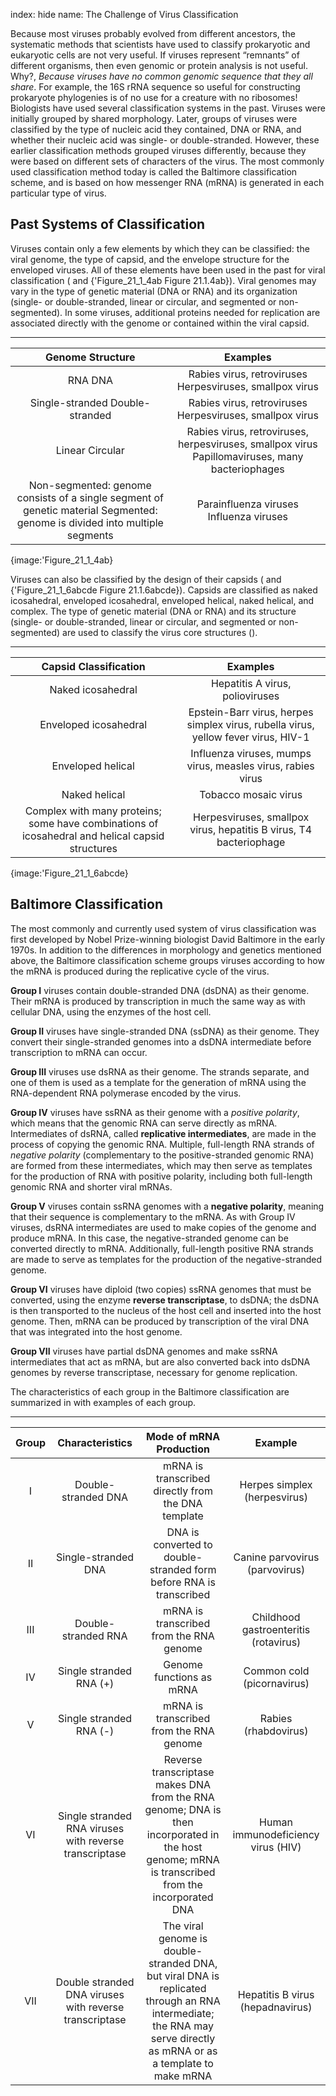 index: hide
name: The Challenge of Virus Classification

Because most viruses probably evolved from different ancestors, the systematic methods that scientists have used to classify prokaryotic and eukaryotic cells are not very useful. If viruses represent “remnants” of different organisms, then even genomic or protein analysis is not useful. Why?,  *Because viruses have no common genomic sequence that they all share*. For example, the 16S rRNA sequence so useful for constructing prokaryote phylogenies is of no use for a creature with no ribosomes! Biologists have used several classification systems in the past. Viruses were initially grouped by shared morphology. Later, groups of viruses were classified by the type of nucleic acid they contained, DNA or RNA, and whether their nucleic acid was single- or double-stranded. However, these earlier classification methods grouped viruses differently, because they were based on different sets of characters of the virus. The most commonly used classification method today is called the Baltimore classification scheme, and is based on how messenger RNA (mRNA) is generated in each particular type of virus.

## Past Systems of Classification

Viruses contain only a few elements by which they can be classified: the viral genome, the type of capsid, and the envelope structure for the enveloped viruses.  All of these elements have been used in the past for viral classification ( and {'Figure_21_1_4ab Figure 21.1.4ab}). Viral genomes may vary in the type of genetic material (DNA or RNA) and its organization (single- or double-stranded, linear or circular, and segmented or non-segmented). In some viruses, additional proteins needed for replication are associated directly with the genome or contained within the viral capsid.


****

| Genome Structure | Examples |
|:-:|:-:|
|                          RNA                             DNA                          |                          Rabies virus, retroviruses                             Herpesviruses, smallpox virus                          |
|                          Single-stranded                             Double-stranded                          |                          Rabies virus, retroviruses Herpesviruses, smallpox virus |
|                          Linear                             Circular                          |                          Rabies virus, retroviruses, herpesviruses, smallpox virus Papillomaviruses, many bacteriophages |
|                          Non-segmented: genome consists of a single segment of genetic material                             Segmented: genome is divided into multiple segments                          |                           Parainfluenza viruses                             Influenza viruses                          |
    


{image:'Figure_21_1_4ab}
        

Viruses can also be classified by the design of their capsids ( and {'Figure_21_1_6abcde Figure 21.1.6abcde}). Capsids are classified as naked icosahedral, enveloped icosahedral, enveloped helical, naked helical, and complex. The type of genetic material (DNA or RNA) and its structure (single- or double-stranded, linear or circular, and segmented or non-segmented) are used to classify the virus core structures ().


****

| Capsid Classification | Examples |
|:-:|:-:|
| Naked icosahedral | Hepatitis A virus, polioviruses  |
| Enveloped icosahedral | Epstein-Barr virus, herpes simplex virus, rubella virus, yellow fever virus, HIV-1 |
| Enveloped helical | Influenza viruses, mumps virus, measles virus, rabies virus |
| Naked helical | Tobacco mosaic virus |
| Complex with many proteins; some have combinations of icosahedral and helical capsid structures | Herpesviruses, smallpox virus, hepatitis B virus, T4 bacteriophage |
    


{image:'Figure_21_1_6abcde}
        

## Baltimore Classification

The most commonly and currently used system of virus classification was first developed by Nobel Prize-winning biologist David Baltimore in the early 1970s. In addition to the differences in morphology and genetics mentioned above, the Baltimore classification scheme groups viruses according to how the mRNA is produced during the replicative cycle of the virus.

 **Group I** viruses contain double-stranded DNA (dsDNA) as their genome. Their mRNA is produced by transcription in much the same way as with cellular DNA, using the enzymes of the host cell.

 **Group II** viruses have single-stranded DNA (ssDNA) as their genome. They convert their single-stranded genomes into a dsDNA intermediate before transcription to mRNA can occur.

 **Group III** viruses use dsRNA as their genome. The strands separate, and one of them is used as a template for the generation of mRNA using the RNA-dependent RNA polymerase encoded by the virus.

 **Group IV** viruses have ssRNA as their genome with a  *positive polarity*, which means that the genomic RNA can serve directly as mRNA. Intermediates of dsRNA, called  **replicative intermediates**, are made in the process of copying the genomic RNA. Multiple, full-length RNA strands of  *negative polarity* (complementary to the positive-stranded genomic RNA) are formed from these intermediates, which may then serve as templates for the production of RNA with positive polarity, including both full-length genomic RNA and shorter viral mRNAs.

 **Group V** viruses contain ssRNA genomes with a  **negative polarity**, meaning that their sequence is complementary to the mRNA. As with Group IV viruses, dsRNA intermediates are used to make copies of the genome and produce mRNA. In this case, the negative-stranded genome can be converted directly to mRNA. Additionally, full-length positive RNA strands are made to serve as templates for the production of the negative-stranded genome.

 **Group VI** viruses have diploid (two copies) ssRNA genomes that must be converted, using the enzyme  **reverse transcriptase**, to dsDNA; the dsDNA is then transported to the nucleus of the host cell and inserted into the host genome. Then, mRNA can be produced by transcription of the viral DNA that was integrated into the host genome.

 **Group VII** viruses have partial dsDNA genomes and make ssRNA intermediates that act as mRNA, but are also converted back into dsDNA genomes by reverse transcriptase, necessary for genome replication.

The characteristics of each group in the Baltimore classification are summarized in  with examples of each group.


****

| Group | Characteristics | Mode of mRNA Production | Example |
|:-:|:-:|:-:|:-:|
| I | Double-stranded DNA | mRNA is transcribed directly from the DNA template | Herpes simplex (herpesvirus) |
| II | Single-stranded DNA | DNA is converted to double-stranded form before RNA is transcribed | Canine parvovirus (parvovirus) |
| III | Double-stranded RNA | mRNA is transcribed from the RNA genome | Childhood gastroenteritis  (rotavirus) |
| IV | Single stranded RNA (+) | Genome functions as mRNA | Common cold (picornavirus) |
| V | Single stranded RNA (-) | mRNA is transcribed from the RNA genome | Rabies (rhabdovirus) |
| VI | Single stranded RNA viruses with reverse transcriptase | Reverse transcriptase makes DNA from the RNA genome; DNA is then incorporated in the host genome; mRNA is transcribed from the incorporated DNA | Human immunodeficiency virus (HIV) |
| VII | Double stranded DNA viruses with reverse transcriptase | The viral genome is double-stranded DNA, but viral DNA is replicated through an RNA intermediate; the RNA may serve directly as mRNA or as a template to make mRNA | Hepatitis B virus (hepadnavirus) |
    
